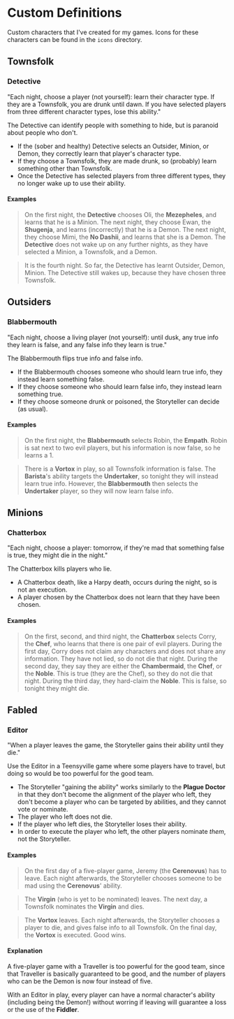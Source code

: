 # Custom Definitions

Custom characters that I've created for my games. Icons for these characters can be found in the `icons` directory.

## Townsfolk

### Detective

"Each night, choose a player (not yourself): learn their character type. If they are a Townsfolk, you are drunk until dawn. If you have selected players from three different character types, lose this ability."

The Detective can identify people with something to hide, but is paranoid about people who don't.

- If the (sober and healthy) Detective selects an Outsider, Minion, or Demon, they correctly learn that player's character type.
- If they choose a Townsfolk, they are made drunk, so (probably) learn something other than Townsfolk.
- Once the Detective has selected players from three different types, they no longer wake up to use their ability.

#### Examples

> On the first night, the **Detective** chooses Oli, the **Mezepheles**, and learns that he is a Minion.
> The next night, they choose Ewan, the **Shugenja**, and learns (incorrectly) that he is a Demon.
> The next night, they choose Mimi, the **No Dashii**, and learns that she is a Demon.
> The **Detective** does not wake up on any further nights, as they have selected a Minion, a Townsfolk, and a Demon.

> It is the fourth night. So far, the Detective has learnt Outsider, Demon, Minion.
> The Detective still wakes up, because they have chosen three Townsfolk.

## Outsiders

### Blabbermouth

"Each night, choose a living player (not yourself): until dusk, any true info they learn is false, and any false info they learn is true."

The Blabbermouth flips true info and false info.

- If the Blabbermouth chooses someone who should learn true info, they instead learn something false.
- If they choose someone who should learn false info, they instead learn something true.
- If they choose someone drunk or poisoned, the Storyteller can decide (as usual).

#### Examples

> On the first night, the **Blabbermouth** selects Robin, the **Empath**.
> Robin is sat next to two evil players, but his information is now false, so he learns a 1.

> There is a **Vortox** in play, so all Townsfolk information is false.
> The **Barista**'s ability targets the **Undertaker**, so tonight they will instead learn true info.
> However, the **Blabbermouth** then selects the **Undertaker** player, so they will now learn false info.

## Minions

### Chatterbox

"Each night, choose a player: tomorrow, if they're mad that something false is true, they might die in the night."

The Chatterbox kills players who lie.

- A Chatterbox death, like a Harpy death, occurs during the night, so is not an execution.
- A player chosen by the Chatterbox does not learn that they have been chosen.

#### Examples

> On the first, second, and third night, the **Chatterbox** selects Corry, the **Chef**, who learns that there is one pair of evil players.
> During the first day, Corry does not claim any characters and does not share any information. They have not lied, so do not die that night.
> During the second day, they say they are either the **Chambermaid**, the **Chef**, or the **Noble**. This is true (they are the Chef), so they do not die that night.
> During the third day, they hard-claim the **Noble**. This is false, so tonight they might die.

## Fabled

### Editor

"When a player leaves the game, the Storyteller gains their ability until they die."

Use the Editor in a Teensyville game where some players have to travel, but doing so would be too powerful for the good team.

- The Storyteller "gaining the ability" works similarly to the **Plague Doctor** in that they don't
  become the alignment of the player who left, they don't become a player who can be targeted by abilities,
  and they cannot vote or nominate.
- The player who left does not die.
- If the player who left dies, the Storyteller loses their ability.
- In order to execute the player who left, the other players nominate _them_, not the Storyteller.

#### Examples

> On the first day of a five-player game, Jeremy (the **Cerenovus**) has to leave. Each night afterwards,
> the Storyteller chooses someone to be mad using the **Cerenovus**' ability.

> The **Virgin** (who is yet to be nominated) leaves. The next day, a Townsfolk nominates
> the **Virgin** and dies.

> The **Vortox** leaves. Each night afterwards, the Storyteller chooses a player to die, and gives
> false info to all Townsfolk. On the final day, the **Vortox** is executed. Good wins.

#### Explanation

A five-player game with a Traveller is too powerful for the good team, since that Traveller is
basically guaranteed to be good, and the number of players who can be the Demon is now four instead of five.

With an Editor in play, every player can have a normal character's ability (including being the Demon!)
without worring if leaving will guarantee a loss or the use of the **Fiddler**.
